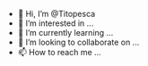 - 👋 Hi, I’m @Titopesca
- 👀 I’m interested in ...
- 🌱 I’m currently learning ...
- 💞️ I’m looking to collaborate on ...
- 📫 How to reach me ...

<!---
Titopesca/Titopesca is a ✨ special ✨ repository because its `README.md` (this file) appears on your GitHub profile.
You can click the Preview link to take a look at your changes.
--->
